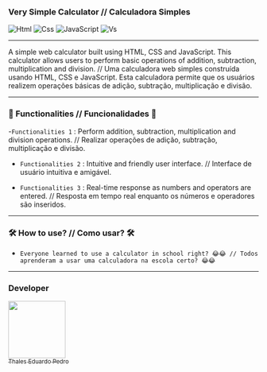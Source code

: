 ### Very Simple Calculator // Calculadora Simples 

![Html](https://img.shields.io/badge/HTML5-E34F26?style=for-the-badge&logo=html5&logoColor=white)
![Css](https://img.shields.io/badge/CSS3-1572B6?style=for-the-badge&logo=css3&logoColor=white)
![JavaScript](https://img.shields.io/badge/JavaScript-323330?style=for-the-badge&logo=javascript&logoColor=F7DF1E)
![Vs](https://img.shields.io/badge/Visual_Studio_Code-0078D4?style=for-the-badge&logo=visual%20studio%20code&logoColor=white)

---

A simple web calculator built using HTML, CSS and JavaScript. This calculator allows users to perform basic operations of addition, subtraction, multiplication and division. // Uma calculadora web simples construída usando HTML, CSS e JavaScript. Esta calculadora permite que os usuários realizem operações básicas de adição, subtração, multiplicação e divisão.

---

### 🔨 Functionalities // Funcionalidades 🔨

-`Functionalities 1` : Perform addition, subtraction, multiplication and division operations. // Realizar operações de adição, subtração, multiplicação e divisão.

- `Functionalities 2` : Intuitive and friendly user interface. // Interface de usuário intuitiva e amigável.

- `Functionalities 3` : Real-time response as numbers and operators are entered. // Resposta em tempo real enquanto os números e operadores são inseridos.

---

### 🛠️ How to use? // Como usar? 🛠️ 

- `Everyone learned to use a calculator in school right? 😂😂 // Todos aprenderam a usar uma calculadora na escola certo? 😂😂`

---
  
### Developer
 [<img loading="lazy" src="https://avatars.githubusercontent.com/u/89024257?v=4" width=115><br><sub>Thales Eduardo Pedro</sub>](https://github.com/thales32k0)
